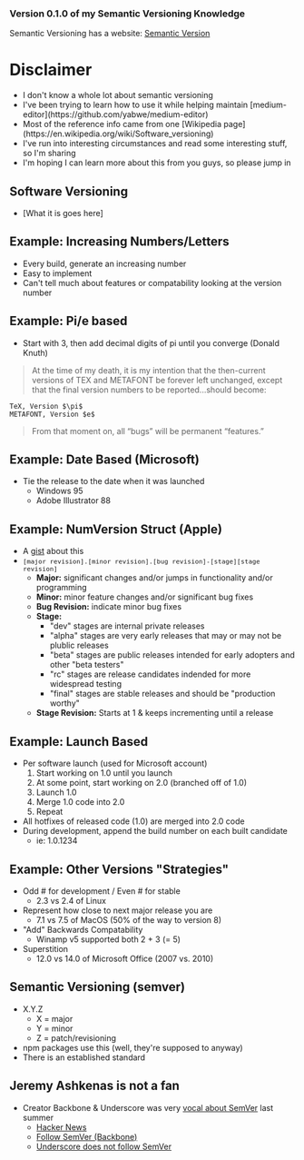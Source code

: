 ### Version 0.1.0 of my Semantic Versioning Knowledge
Semantic Versioning has a website: [Semantic Version](http://semver.org/)



# Disclaimer
* <!-- .element class="fragment" -->I don't know a whole lot about semantic versioning
* <!-- .element class="fragment" -->I've been trying to learn how to use it while helping maintain [medium-editor](https://github.com/yabwe/medium-editor)
* <!-- .element class="fragment" -->Most of the reference info came from one [Wikipedia page](https://en.wikipedia.org/wiki/Software_versioning)
* <!-- .element class="fragment" -->I've run into interesting circumstances and read some interesting stuff, so I'm sharing
* <!-- .element class="fragment" -->I'm hoping I can learn more about this from you guys, so please jump in



## Software Versioning
* [What it is goes here]



## Example: Increasing Numbers/Letters
* Every build, generate an increasing number
* Easy to implement
* Can't tell much about features or compatability looking at the version number


## Example: Pi/e based
* Start with 3, then add decimal digits of pi until you converge (Donald Knuth)

> <!-- .element style="font-size: 80%;" -->At the time of my death, it is my intention that the then-current versions of TEX and METAFONT be forever left unchanged, except that the final version numbers to be reported...should become:

<!-- .element style="font-size: 80%;" -->
```
TeX, Version $\pi$
METAFONT, Version $e$
```

> <!-- .element style="font-size: 80%;" -->From that moment on, all “bugs” will be permanent “features.”


## Example: Date Based (Microsoft)
* Tie the release to the date when it was launched
  * Windows 95
  * Adobe Illustrator 88


## Example: NumVersion Struct (Apple)
* A [gist](https://gist.github.com/sjehutch/98f31b79495901e8e0ef) about this
* <!-- .element style="font-size: 60%" --><code style="font-size: 80%;">[major revision].[minor revision].[bug revision]-[stage][stage revision]</code>
  * **Major:** significant changes and/or jumps in functionality and/or programming
  * **Minor:** minor feature changes and/or significant bug fixes
  * **Bug Revision:** indicate minor bug fixes
  * **Stage:** 
    * "dev" stages are internal private releases
    * "alpha" stages are very early releases that may or may not be plublic releases
    * "beta" stages are public releases intended for early adopters and other "beta testers"
    * "rc" stages are release candidates indended for more widespread testing
    * "final" stages are stable releases and should be "production worthy"
  * **Stage Revision:** Starts at 1 & keeps incrementing until a release


## Example: Launch Based
* Per software launch (used for Microsoft account)
  1. Start working on 1.0 until you launch
  2. At some point, start working on 2.0 (branched off of 1.0)
  3. Launch 1.0
  4. Merge 1.0 code into 2.0
  5. Repeat
* All hotfixes of released code (1.0) are merged into 2.0 code
* During development, append the build number on each built candidate
  * ie: 1.0.1234


## Example: Other Versions "Strategies"
* Odd # for development / Even # for stable
  * 2.3 vs 2.4 of Linux
* Represent how close to next major release you are
  * 7.1 vs 7.5 of MacOS (50% of the way to version 8)
* "Add" Backwards Compatability
  * Winamp v5 supported both 2 + 3 (= 5)
* Superstition
  * 12.0 vs 14.0 of Microsoft Office (2007 vs. 2010)



## Semantic Versioning (semver)
* X.Y.Z
  * X = major
  * Y = minor
  * Z = patch/revisioning
* npm packages use this (well, they're supposed to anyway) 
* There is an established standard



## Jeremy Ashkenas is not a fan
* Creator Backbone & Underscore was very [vocal about SemVer](https://gist.github.com/jashkenas/cbd2b088e20279ae2c8e) last summer
  * [Hacker News](https://news.ycombinator.com/item?id=8244700)
  * [Follow SemVer (Backbone)](https://github.com/jashkenas/backbone/issues/2888)
  * [Underscore does not follow SemVer](https://github.com/jashkenas/underscore/issues/1684)

